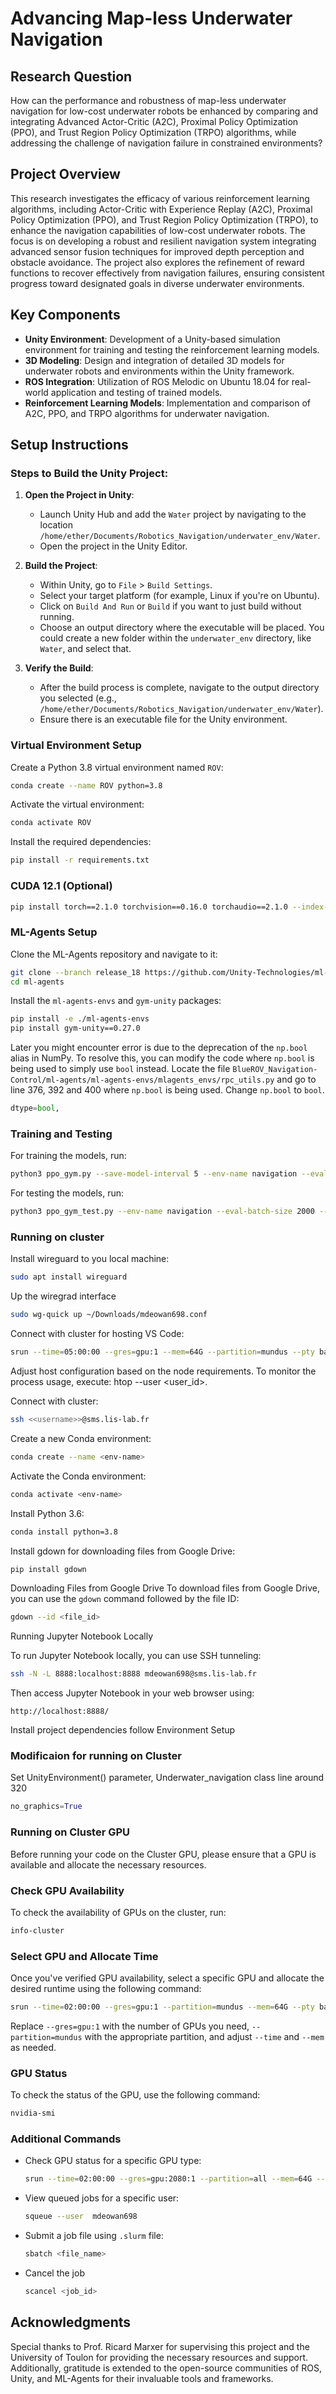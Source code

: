 # Advancing Map-less Underwater Navigation

## Research Question
How can the performance and robustness of map-less underwater navigation for low-cost underwater robots be enhanced by comparing and integrating Advanced Actor-Critic (A2C), Proximal Policy Optimization (PPO), and Trust Region Policy Optimization (TRPO) algorithms, while addressing the challenge of navigation failure in constrained environments?

## Project Overview
This research investigates the efficacy of various reinforcement learning algorithms, including Actor-Critic with Experience Replay (A2C), Proximal Policy Optimization (PPO), and Trust Region Policy Optimization (TRPO), to enhance the navigation capabilities of low-cost underwater robots. The focus is on developing a robust and resilient navigation system integrating advanced sensor fusion techniques for improved depth perception and obstacle avoidance. The project also explores the refinement of reward functions to recover effectively from navigation failures, ensuring consistent progress toward designated goals in diverse underwater environments.

## Key Components
- **Unity Environment**: Development of a Unity-based simulation environment for training and testing the reinforcement learning models.
- **3D Modeling**: Design and integration of detailed 3D models for underwater robots and environments within the Unity framework.
- **ROS Integration**: Utilization of ROS Melodic on Ubuntu 18.04 for real-world application and testing of trained models.
- **Reinforcement Learning Models**: Implementation and comparison of A2C, PPO, and TRPO algorithms for underwater navigation.

## Setup Instructions

### Steps to Build the Unity Project:

1. **Open the Project in Unity**:
   - Launch Unity Hub and add the `Water` project by navigating to the location `/home/ether/Documents/Robotics_Navigation/underwater_env/Water`.
   - Open the project in the Unity Editor.

2. **Build the Project**:
   - Within Unity, go to `File` > `Build Settings`.
   - Select your target platform (for example, Linux if you're on Ubuntu).
   - Click on `Build And Run` or `Build` if you want to just build without running.
   - Choose an output directory where the executable will be placed. You could create a new folder within the `underwater_env` directory, like `Water`, and select that.

3. **Verify the Build**:
   - After the build process is complete, navigate to the output directory you selected (e.g., `/home/ether/Documents/Robotics_Navigation/underwater_env/Water`).
   - Ensure there is an executable file for the Unity environment.
     
### Virtual Environment Setup
Create a Python 3.8 virtual environment named `ROV`:
```bash
conda create --name ROV python=3.8
```

Activate the virtual environment:
```bash
conda activate ROV
```
Install the required dependencies:
```bash
pip install -r requirements.txt
```

### CUDA 12.1 (Optional)
```bash
pip install torch==2.1.0 torchvision==0.16.0 torchaudio==2.1.0 --index-url https://download.pytorch.org/whl/cu121
```
### ML-Agents Setup
Clone the ML-Agents repository and navigate to it:
```bash
git clone --branch release_18 https://github.com/Unity-Technologies/ml-agents.git
cd ml-agents
```

Install the `ml-agents-envs` and `gym-unity` packages:
```bash
pip install -e ./ml-agents-envs
pip install gym-unity==0.27.0
```
Later you might encounter error is due to the deprecation of the `np.bool` alias in NumPy. To resolve this, you can modify the code where `np.bool` is being used to simply use `bool` instead. Locate the file `BlueROV_Navigation-Control/ml-agents/ml-agents-envs/mlagents_envs/rpc_utils.py` and go to line 376, 392 and 400 where `np.bool` is being used. Change `np.bool` to `bool`. 
```python
dtype=bool,
```

### Training and Testing
For training the models, run:
```bash
python3 ppo_gym.py --save-model-interval 5 --env-name navigation --eval-batch-size 0 --min-batch-size 2048 --num-threads 1 --hist-length 5
```

For testing the models, run:
```bash
python3 ppo_gym_test.py --env-name navigation --eval-batch-size 2000 --hist-length 5
```
<!-- ## Research Findings and Contributions
This project contributes to the field of underwater robotics by:
- Comparatively analyzing the performance of A2C, PPO, and TRPO in map-less navigation scenarios.
- Enhancing the robustness of underwater navigation systems through advanced sensor fusion and reward function refinement.
- Providing insights into overcoming navigation failures in constrained underwater environments.
-->

### Running on cluster
Install wireguard to you local machine:
   ```bash
   sudo apt install wireguard
   ```
Up the wiregrad interface
   ```bash
   sudo wg-quick up ~/Downloads/mdeowan698.conf
   ```
Connect with cluster for hosting VS Code:
   ```bash
   srun --time=05:00:00 --gres=gpu:1 --mem=64G --partition=mundus --pty bash -l
   ```
Adjust host configuration based on the node requirements.
To monitor the process usage, execute: htop --user <user_id>.

Connect with cluster:
   ```bash
   ssh <<username>>@sms.lis-lab.fr
   ```
Create a new Conda environment:
   ```bash
   conda create --name <env-name>
   ```
Activate the Conda environment:
   ```bash
   conda activate <env-name>
   ```
Install Python 3.6:
   ```bash
   conda install python=3.8
   ```
Install gdown for downloading files from Google Drive:
   ```bash
   pip install gdown
   ```
Downloading Files from Google Drive
To download files from Google Drive, you can use the `gdown` command followed by the file ID:
```bash
gdown --id <file_id>
```
Running Jupyter Notebook Locally

To run Jupyter Notebook locally, you can use SSH tunneling:
```bash
ssh -N -L 8888:localhost:8888 mdeowan698@sms.lis-lab.fr
```
Then access Jupyter Notebook in your web browser using:
```
http://localhost:8888/
```
Install project dependencies follow Environment Setup


### Modificaion for running on Cluster

Set UnityEnvironment() parameter, Underwater_navigation class line around 320
```python
no_graphics=True
```
### Running on Cluster GPU

Before running your code on the Cluster GPU, please ensure that a GPU is available and allocate the necessary resources.

### Check GPU Availability

To check the availability of GPUs on the cluster, run:

```bash
info-cluster
```

### Select GPU and Allocate Time

Once you've verified GPU availability, select a specific GPU and allocate the desired runtime using the following command:

```bash
srun --time=02:00:00 --gres=gpu:1 --partition=mundus --mem=64G --pty bash -l
```

Replace `--gres=gpu:1` with the number of GPUs you need, `--partition=mundus` with the appropriate partition, and adjust `--time` and `--mem` as needed.

### GPU Status

To check the status of the GPU, use the following command:

```bash
nvidia-smi
```

### Additional Commands

- Check GPU status for a specific GPU type:
  ```bash
  srun --time=02:00:00 --gres=gpu:2080:1 --partition=all --mem=64G --pty bash -l
  ```

- View queued jobs for a specific user:
  ```bash
  squeue --user  mdeowan698
  ```
  
- Submit a job file using `.slurm` file:
  ```bash
  sbatch <file_name>
  ```

- Cancel the job
  ```bash
  scancel <job_id>
  ```
## Acknowledgments
Special thanks to Prof. Ricard Marxer for supervising this project and the University of Toulon for providing the necessary resources and support. Additionally, gratitude is extended to the open-source communities of ROS, Unity, and ML-Agents for their invaluable tools and frameworks.
